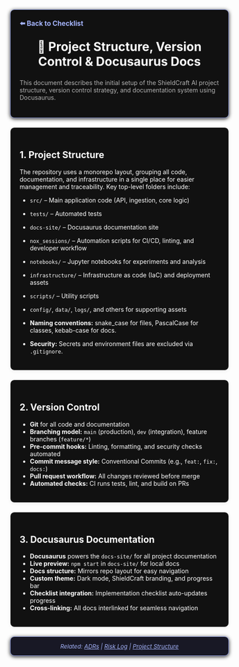 <section style="border:1px solid #a5b4fc; border-radius:10px; margin:1.5em 0; box-shadow:0 2px 8px #222; padding:1.5em; background:#111; color:#fff;">
<div style="margin-bottom:1.5em;">
  <a href="./checklist.md" style="color:#a5b4fc; font-weight:bold; text-decoration:none; font-size:1.1em;">⬅️ Back to Checklist</a>
</div>
<h1 align="center" style="margin-top:0; font-size:2em;">📁 Project Structure, Version Control & Docusaurus Docs</h1>
<div style="margin-bottom:1.2em; color:#b3b3b3; font-size:1em;">
  This document describes the initial setup of the ShieldCraft AI project structure, version control strategy, and documentation system using Docusaurus.
</div>
</section>

<section style="border:1px solid #e0e0e0; border-radius:10px; margin:1.5em 0; box-shadow:0 2px 8px #f0f0f0; padding:1.5em; background:#111; color:#fff;">

## 1. Project Structure

The repository uses a monorepo layout, grouping all code, documentation, and infrastructure in a single place for easier management and traceability. Key top-level folders include:

- `src/` – Main application code (API, ingestion, core logic)
- `tests/` – Automated tests
- `docs-site/` – Docusaurus documentation site
- `nox_sessions/` – Automation scripts for CI/CD, linting, and developer workflow
- `notebooks/` – Jupyter notebooks for experiments and analysis
- `infrastructure/` – Infrastructure as code (IaC) and deployment assets
- `scripts/` – Utility scripts
- `config/`, `data/`, `logs/`, and others for supporting assets

- **Naming conventions:** snake_case for files, PascalCase for classes, kebab-case for docs.
- **Security:** Secrets and environment files are excluded via `.gitignore`.

</section>

<section style="border:1px solid #e0e0e0; border-radius:10px; margin:1.5em 0; box-shadow:0 2px 8px #f0f0f0; padding:1.5em; background:#111; color:#fff;">

## 2. Version Control

- **Git** for all code and documentation
- **Branching model:** `main` (production), `dev` (integration), feature branches (`feature/*`)
- **Pre-commit hooks:** Linting, formatting, and security checks automated
- **Commit message style:** Conventional Commits (e.g., `feat:`, `fix:`, `docs:`)
- **Pull request workflow:** All changes reviewed before merge
- **Automated checks:** CI runs tests, lint, and build on PRs

</section>

<section style="border:1px solid #e0e0e0; border-radius:10px; margin:1.5em 0; box-shadow:0 2px 8px #f0f0f0; padding:1.5em; background:#111; color:#fff;">

## 3. Docusaurus Documentation

- **Docusaurus** powers the `docs-site/` for all project documentation
- **Live preview:** `npm start` in `docs-site/` for local docs
- **Docs structure:** Mirrors repo layout for easy navigation
- **Custom theme:** Dark mode, ShieldCraft branding, and progress bar
- **Checklist integration:** Implementation checklist auto-updates progress
- **Cross-linking:** All docs interlinked for seamless navigation

</section>

<section style="border:1px solid #a5b4fc; border-radius:10px; margin:1.5em 0; box-shadow:0 2px 8px #222; padding:1em; background:#181825; color:#a5b4fc; font-size:0.95em; text-align:center;">
  <em>Related: <a href="./adrs.md" style="color:#a5b4fc;">ADRs</a> | <a href="./risk_log.md" style="color:#a5b4fc;">Risk Log</a> | <a href="./project_structure.md" style="color:#a5b4fc;">Project Structure</a></em>
</section>
